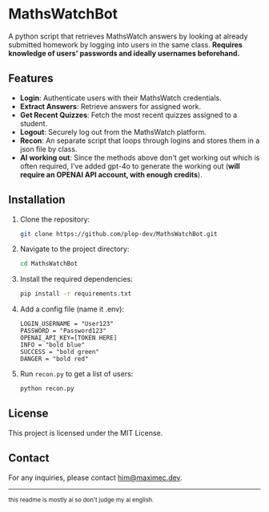 # MathsWatchBot

A python script that retrieves MathsWatch answers by looking at already submitted homework by logging into users in the same class. **Requires knowledge of users' passwords and ideally usernames beforehand.**

## Features

- **Login**: Authenticate users with their MathsWatch credentials.
- **Extract Answers**: Retrieve answers for assigned work.
- **Get Recent Quizzes**: Fetch the most recent quizzes assigned to a student.
- **Logout**: Securely log out from the MathsWatch platform.
- **Recon**: An separate script that loops through logins and stores them in a json file by class.
- **AI working out**: Since the methods above don't get working out which is often required, I've added gpt-4o to generate the  working out (**will require an OPENAI API account, with enough credits**).

## Installation

1. Clone the repository:

    ```sh
    git clone https://github.com/plop-dev/MathsWatchBot.git
    ```

2. Navigate to the project directory:

    ```sh
    cd MathsWatchBot
    ```

3. Install the required dependencies:

    ```sh
    pip install -r requirements.txt
    ```

4. Add a config file (name it .env):

    ```env
    LOGIN_USERNAME = "User123"
    PASSWORD = "Password123"
    OPENAI_API_KEY=[TOKEN HERE]
    INFO = "bold blue"
    SUCCESS = "bold green"
    DANGER = "bold red"
    ```

5. Run `recon.py` to get a list of users:

    ```sh
    python recon.py
    ```

## License

This project is licensed under the MIT License.

## Contact

For any inquiries, please contact <him@maximec.dev>.

---

<small>this readme is mostly ai so don't judge my ai english.</small>
